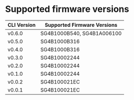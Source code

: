 # Supported firmware versions

| CLI Version | Supported Firmware Versions |
|----------------|------------------|
|v0.6.0|SG4B1000B540, SG4B1A006100|
|v0.5.0|SG4B1000B316|
|v0.4.0|SG4B1000B316|
|v0.3.0|SG4B10002244|
|v0.2.0|SG4B10002244|
|v0.1.0|SG4B10002244|
|v0.0.2|SG4B100021EC|
|v0.0.1|SG4B100021EC|
